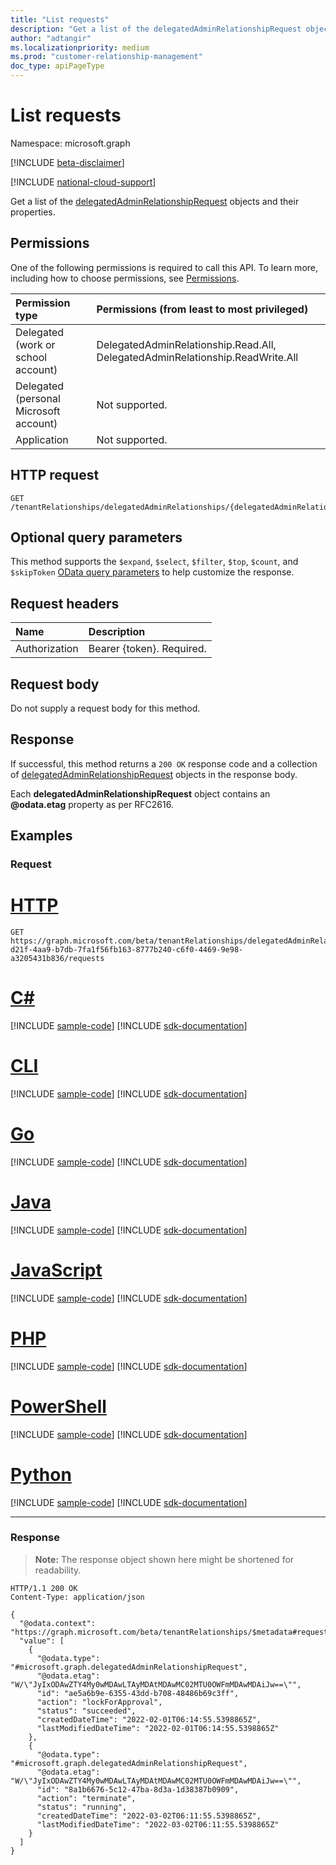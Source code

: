 ```yaml
---
title: "List requests"
description: "Get a list of the delegatedAdminRelationshipRequest objects and their properties."
author: "adtangir"
ms.localizationpriority: medium
ms.prod: "customer-relationship-management"
doc_type: apiPageType
---
```


# List requests
Namespace: microsoft.graph

[!INCLUDE [beta-disclaimer](../../includes/beta-disclaimer.md)]

[!INCLUDE [national-cloud-support](../../includes/global-only.md)]

Get a list of the [delegatedAdminRelationshipRequest](../resources/delegatedadminrelationshiprequest.md) objects and their properties.

## Permissions
One of the following permissions is required to call this API. To learn more, including how to choose permissions, see [Permissions](/graph/permissions-reference).

|Permission type|Permissions (from least to most privileged)|
|:---|:---|
|Delegated (work or school account)| DelegatedAdminRelationship.Read.All, DelegatedAdminRelationship.ReadWrite.All |
|Delegated (personal Microsoft account)| Not supported. |
|Application| Not supported. |

## HTTP request

<!-- {
  "blockType": "ignored"
}
-->
``` http
GET /tenantRelationships/delegatedAdminRelationships/{delegatedAdminRelationshipId}/requests
```

## Optional query parameters
This method supports the `$expand`, `$select`, `$filter`, `$top`, `$count`, and `$skipToken`  [OData query parameters](/graph/query-parameters) to help customize the response.

## Request headers
|Name|Description|
|:---|:---|
|Authorization|Bearer {token}. Required.|

## Request body
Do not supply a request body for this method.

## Response

If successful, this method returns a `200 OK` response code and a collection of [delegatedAdminRelationshipRequest](../resources/delegatedadminrelationshiprequest.md) objects in the response body.

Each **delegatedAdminRelationshipRequest** object contains an **@odata.etag** property as per RFC2616.

## Examples

### Request

# [HTTP](#tab/http)
<!-- {
  "blockType": "request",
  "name": "list_delegatedadminrelationshiprequest",
  "sampleKeys": ["5d027261-d21f-4aa9-b7db-7fa1f56fb163-8777b240-c6f0-4469-9e98-a3205431b836"]
}
-->
``` http
GET https://graph.microsoft.com/beta/tenantRelationships/delegatedAdminRelationships/5d027261-d21f-4aa9-b7db-7fa1f56fb163-8777b240-c6f0-4469-9e98-a3205431b836/requests
```

# [C#](#tab/csharp)
[!INCLUDE [sample-code](../includes/snippets/csharp/list-delegatedadminrelationshiprequest-csharp-snippets.md)]
[!INCLUDE [sdk-documentation](../includes/snippets/snippets-sdk-documentation-link.md)]

# [CLI](#tab/cli)
[!INCLUDE [sample-code](../includes/snippets/cli/list-delegatedadminrelationshiprequest-cli-snippets.md)]
[!INCLUDE [sdk-documentation](../includes/snippets/snippets-sdk-documentation-link.md)]

# [Go](#tab/go)
[!INCLUDE [sample-code](../includes/snippets/go/list-delegatedadminrelationshiprequest-go-snippets.md)]
[!INCLUDE [sdk-documentation](../includes/snippets/snippets-sdk-documentation-link.md)]

# [Java](#tab/java)
[!INCLUDE [sample-code](../includes/snippets/java/list-delegatedadminrelationshiprequest-java-snippets.md)]
[!INCLUDE [sdk-documentation](../includes/snippets/snippets-sdk-documentation-link.md)]

# [JavaScript](#tab/javascript)
[!INCLUDE [sample-code](../includes/snippets/javascript/list-delegatedadminrelationshiprequest-javascript-snippets.md)]
[!INCLUDE [sdk-documentation](../includes/snippets/snippets-sdk-documentation-link.md)]

# [PHP](#tab/php)
[!INCLUDE [sample-code](../includes/snippets/php/list-delegatedadminrelationshiprequest-php-snippets.md)]
[!INCLUDE [sdk-documentation](../includes/snippets/snippets-sdk-documentation-link.md)]

# [PowerShell](#tab/powershell)
[!INCLUDE [sample-code](../includes/snippets/powershell/list-delegatedadminrelationshiprequest-powershell-snippets.md)]
[!INCLUDE [sdk-documentation](../includes/snippets/snippets-sdk-documentation-link.md)]

# [Python](#tab/python)
[!INCLUDE [sample-code](../includes/snippets/python/list-delegatedadminrelationshiprequest-python-snippets.md)]
[!INCLUDE [sdk-documentation](../includes/snippets/snippets-sdk-documentation-link.md)]

---

### Response
>**Note:** The response object shown here might be shortened for readability.
<!-- {
  "blockType": "response",
  "truncated": true,
  "@odata.type": "Collection(microsoft.graph.delegatedAdminRelationshipRequest)"
}
-->
``` http
HTTP/1.1 200 OK
Content-Type: application/json

{
  "@odata.context": "https://graph.microsoft.com/beta/tenantRelationships/$metadata#requests",
  "value": [
    {
      "@odata.type": "#microsoft.graph.delegatedAdminRelationshipRequest",
      "@odata.etag": "W/\"JyIxODAwZTY4My0wMDAwLTAyMDAtMDAwMC02MTU0OWFmMDAwMDAiJw==\"",
      "id": "ae5a6b9e-6355-43dd-b708-48486b69c3ff",
      "action": "lockForApproval",
      "status": "succeeded",
      "createdDateTime": "2022-02-01T06:14:55.5398865Z",
      "lastModifiedDateTime": "2022-02-01T06:14:55.5398865Z"
    },
    {
      "@odata.type": "#microsoft.graph.delegatedAdminRelationshipRequest",
      "@odata.etag": "W/\"JyIxODAwZTY4My0wMDAwLTAyMDAtMDAwMC02MTU0OWFmMDAwMDAiJw==\"",
      "id": "8a1b6676-5c12-47ba-8d3a-1d38387b0909",
      "action": "terminate",
      "status": "running",
      "createdDateTime": "2022-03-02T06:11:55.5398865Z",
      "lastModifiedDateTime": "2022-03-02T06:11:55.5398865Z"
    }
  ]
}
```

